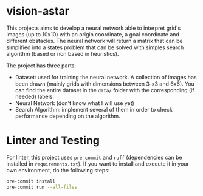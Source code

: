 # vision-astar
This projects aims to develop a neural network able to interpret grid's images (up to 10x10) with an origin coordinate,
a goal coordinate and different obstacles. The neural network will return a matrix that can be simplified into a 
states problem that can be solved with simples search algorithm (based or non based in heuristics).

The project has three parts:

- Dataset: used for training the neural network. A collection of images has been drawn (mainly grids with dimensions between 3-x3 and 6x6). You can find the entire dataset in the `data/` folder with the corresponding (if needed) labels.
- Neural Network (don't know what I will use yet)
- Search Algorithm: implement several of them in order to check performance depending on the algorithm.

# Linter and Testing #

For linter, this project uses `pre-commit` and `ruff` (dependencies can be installed in `requirements.txt`). 
If you want to install and execute it in your own environment, do the following steps:

```bash
pre-commit install
pre-commit run --all-files
```
